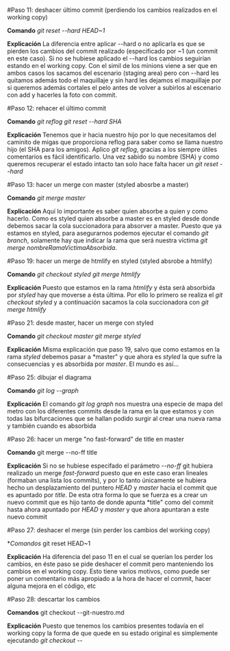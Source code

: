 #Paso 11: deshacer último commit (perdiendo los cambios realizados en el working copy)

**Comando**
*git reset --hard HEAD~1*

**Explicación**
La diferencia entre aplicar --hard o no aplicarla es que se pierden los cambios del
commit realizado (especificado por ~1 (un commit en este caso). Si no se hubiese aplicado el --hard
los cambios seguirían estando en el working copy. Con el simil de los minions viene a ser que en ambos casos
los sacamos del escenario (staging area) pero con --hard les quitamos además todo el maquillaje y sin hard
les dejamos el maquillaje por si queremos además cortales el pelo antes de volver a subirlos al escenario con
add y hacerles la foto con commit.

#Paso 12: rehacer el último commit

**Comando**
*git reflog*
*git reset --hard SHA*

**Explicación**
Tenemos que ir hacia nuestro hijo por lo que necesitamos del caminito de migas que proporciona reflog para
saber como se llama nuestro hijo (el SHA para los amigos). Aplico *git reflog*, gracias a los siempre útiles
comentarios es fácil identificarlo. Una vez sabido su nombre (SHA) y como queremos recuperar el estado intacto
tan solo hace falta hacer un *git reset --hard <SHA>*

#Paso 13: hacer un merge con master (styled abosrbe a master)

**Comando**
*git merge master*

**Explicación**
Aquí lo importante es saber quien absorbe a quien y como hacerlo. Como es styled quien absorbe a master es
en styled desde donde debemos sacar la cola succionadora para absorver a master. Puesto que ya estamos en
styled, para asegurarnos podemos ejecutar el comando *git branch*, solamente hay que indicar la rama que
será nuestra víctima *git merge nombreRamaVictimaAbsorbida*.
 
#Paso 19: hacer un merge de htmlify en styled (styled absrobe a htmlify)

**Comando**
*git checkout styled*
*git merge htmlify*

**Explicación**
Puesto que estamos en la rama *htmlify* y ésta será absorbida por *styled* hay que moverse a ésta última.
Por ello lo primero se realiza el *git checkout styled* y a continuación sacamos la cola succionadora con
*git merge htmlify*

#Paso 21: desde master, hacer un merge con styled

**Comando**
*git checkout master*
*git merge styled*

**Explicación**
Misma explicación que paso 19, salvo que como estamos en la rama *styled* debemos pasar a *master" y que
ahora es *styled* la que sufre la consecuencias y es absorbida por *master*. El mundo es así...

#Paso 25: dibujar el diagrama

**Comando**
*git log --graph*

**Explicación**
El comando *git log graph* nos muestra una especie de mapa del metro con los diferentes commits desde la
rama en la que estamos y con todas las bifurcaciones que se hallan podido surgir al crear una nueva rama
y también cuando es absorbida 

#Paso 26: hacer un merge "no fast-forward" de title en master

**Comando**
git merge --no-ff title

**Explicación**
Si no se hubiese especifado el parámetro *--no-ff* git hubiera realizado un merge *fast-forward* puesto
que en este caso eran lineales (formaban una lista los commits), y por lo tanto únicamente se hubiera
hecho un desplazamiento del puntero *HEAD* y *master* hacia el commit que es apuntado por *title*. De esta
otra forma lo que se fuerza es a crear un nuevo commit que es hijo tanto de donde apunta *title" como del
commit hasta ahora apuntado por *HEAD* y *master* y que ahora apuntaran a este nuevo commit

#Paso 27: deshacer el merge (sin perder los cambios del working copy)

**Comandos*
git reset HEAD~1

**Explicación**
Ha diferencia del paso 11 en el cual se querían los perder los cambios, en éste paso se pide
deshacer el commit pero manteniendo los cambios en el working copy. Esto tiene varios motivos,
como puede ser poner un comentario más apropiado a la hora de hacer el commit, hacer alguna 
mejora en el código, etc

#Paso 28: descartar los cambios

**Comandos**
git checkout --git-nuestro.md

**Explicación**
Puesto que tenemos los cambios presentes todavía en el working copy la forma de que quede en su
estado original es simplemente ejecutando *git checkout --<nombreArchivo>*
